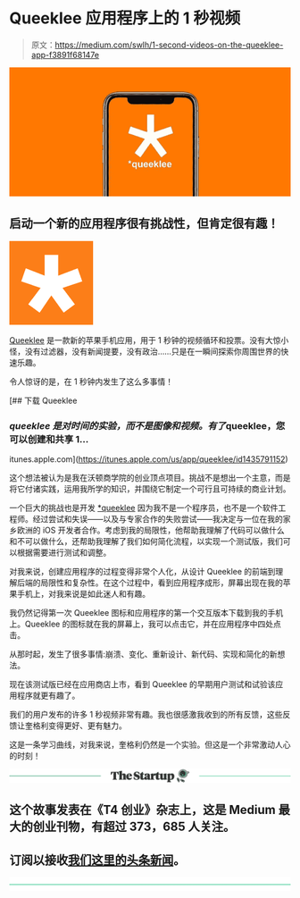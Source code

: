 # Queeklee 应用程序上的 1 秒视频

> 原文：<https://medium.com/swlh/1-second-videos-on-the-queeklee-app-f3891f68147e>

![](img/2789a460f48e6f1276d4bf000c885926.png)

## 启动一个新的应用程序很有挑战性，但肯定很有趣！

![](img/f2fad3dac4cb12a3511cdc6e43428d34.png)

[Queeklee](https://itunes.apple.com/us/app/queeklee/id1435791152) 是一款新的苹果手机应用，用于 1 秒钟的视频循环和投票。没有大惊小怪，没有过滤器，没有新闻提要，没有政治……只是在一瞬间探索你周围世界的快速乐趣。

令人惊讶的是，在 1 秒钟内发生了这么多事情！

[](https://itunes.apple.com/us/app/queeklee/id1435791152) [## 下载 Queeklee

### *queeklee 是对时间的实验，而不是图像和视频。有了*queeklee，您可以创建和共享 1…

itunes.apple.com](https://itunes.apple.com/us/app/queeklee/id1435791152) 

这个想法被认为是我在沃顿商学院的创业顶点项目。挑战不是想出一个主意，而是将它付诸实践，运用我所学的知识，并围绕它制定一个可行且可持续的商业计划。

一个巨大的挑战也是开发 [*queeklee](https://medium.com/u/9f7cd79054d1?source=post_page-----f3891f68147e--------------------------------) 因为我不是一个程序员，也不是一个软件工程师。经过尝试和失误——以及与专家合作的失败尝试——我决定与一位在我的家乡欧洲的 iOS 开发者合作。考虑到我的局限性，他帮助我理解了代码可以做什么和不可以做什么，还帮助我理解了我们如何简化流程，以实现一个测试版，我们可以根据需要进行测试和调整。

对我来说，创建应用程序的过程变得非常个人化，从设计 Queeklee 的前端到理解后端的局限性和复杂性。在这个过程中，看到应用程序成形，屏幕出现在我的苹果手机上，对我来说是如此迷人和有趣。

我仍然记得第一次 Queeklee 图标和应用程序的第一个交互版本下载到我的手机上。Queeklee 的图标就在我的屏幕上，我可以点击它，并在应用程序中四处点击。

从那时起，发生了很多事情:崩溃、变化、重新设计、新代码、实现和简化的新想法。

现在该测试版已经在应用商店上市，看到 Queeklee 的早期用户测试和试验该应用程序就更有趣了。

我们的用户发布的许多 1 秒视频非常有趣。我也很感激我收到的所有反馈，这些反馈让奎格利变得更好、更有魅力。

这是一条学习曲线，对我来说，奎格利仍然是一个实验。但这是一个非常激动人心的时刻！

[![](img/308a8d84fb9b2fab43d66c117fcc4bb4.png)](https://medium.com/swlh)

## 这个故事发表在《T4 创业》杂志上，这是 Medium 最大的创业刊物，有超过 373，685 人关注。

## 订阅以接收[我们这里的头条新闻](http://growthsupply.com/the-startup-newsletter/)。

[![](img/b0164736ea17a63403e660de5dedf91a.png)](https://medium.com/swlh)
